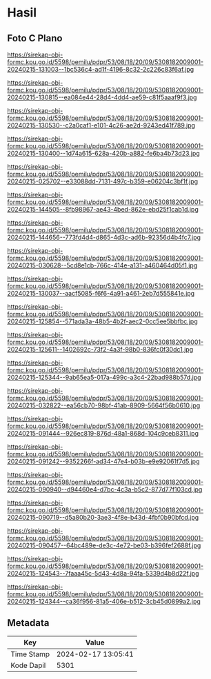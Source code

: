 # Hasil

## Foto C Plano

https://sirekap-obj-formc.kpu.go.id/5598/pemilu/pdpr/53/08/18/20/09/5308182009001-20240215-131003--1bc536c4-ad1f-4196-8c32-2c226c83f6af.jpg

https://sirekap-obj-formc.kpu.go.id/5598/pemilu/pdpr/53/08/18/20/09/5308182009001-20240215-130815--ea084e44-28d4-4dd4-ae59-c81f5aaaf9f3.jpg

https://sirekap-obj-formc.kpu.go.id/5598/pemilu/pdpr/53/08/18/20/09/5308182009001-20240215-130530--c2a0caf1-e101-4c26-ae2d-9243ed41f789.jpg

https://sirekap-obj-formc.kpu.go.id/5598/pemilu/pdpr/53/08/18/20/09/5308182009001-20240215-130400--1d74a615-628a-420b-a882-fe6ba4b73d23.jpg

https://sirekap-obj-formc.kpu.go.id/5598/pemilu/pdpr/53/08/18/20/09/5308182009001-20240215-025702--e33088dd-7131-497c-b359-e06204c3bf1f.jpg

https://sirekap-obj-formc.kpu.go.id/5598/pemilu/pdpr/53/08/18/20/09/5308182009001-20240215-144505--8fb98967-ae43-4bed-862e-ebd25f1cab1d.jpg

https://sirekap-obj-formc.kpu.go.id/5598/pemilu/pdpr/53/08/18/20/09/5308182009001-20240215-144656--773fd4d4-d865-4d3c-ad6b-92356d4b4fc7.jpg

https://sirekap-obj-formc.kpu.go.id/5598/pemilu/pdpr/53/08/18/20/09/5308182009001-20240215-030628--5cd8e1cb-766c-414e-a131-a460464d05f1.jpg

https://sirekap-obj-formc.kpu.go.id/5598/pemilu/pdpr/53/08/18/20/09/5308182009001-20240215-130037--aacf5085-f6f6-4a91-a461-2eb7d555841e.jpg

https://sirekap-obj-formc.kpu.go.id/5598/pemilu/pdpr/53/08/18/20/09/5308182009001-20240215-125854--571ada3a-48b5-4b2f-aec2-0cc5ee5bbfbc.jpg

https://sirekap-obj-formc.kpu.go.id/5598/pemilu/pdpr/53/08/18/20/09/5308182009001-20240215-125611--1402692c-73f2-4a3f-98b0-836fc0f30dc1.jpg

https://sirekap-obj-formc.kpu.go.id/5598/pemilu/pdpr/53/08/18/20/09/5308182009001-20240215-125344--9ab65ea5-017a-499c-a3c4-22bad988b57d.jpg

https://sirekap-obj-formc.kpu.go.id/5598/pemilu/pdpr/53/08/18/20/09/5308182009001-20240215-032822--ea56cb70-98bf-41ab-8909-5664f56b0610.jpg

https://sirekap-obj-formc.kpu.go.id/5598/pemilu/pdpr/53/08/18/20/09/5308182009001-20240215-091444--926ec819-876d-48a1-868d-104c9ceb8311.jpg

https://sirekap-obj-formc.kpu.go.id/5598/pemilu/pdpr/53/08/18/20/09/5308182009001-20240215-091242--9352266f-ad34-47e4-b03b-e9e92061f7d5.jpg

https://sirekap-obj-formc.kpu.go.id/5598/pemilu/pdpr/53/08/18/20/09/5308182009001-20240215-090940--d94460e4-d7bc-4c3a-b5c2-877d77f103cd.jpg

https://sirekap-obj-formc.kpu.go.id/5598/pemilu/pdpr/53/08/18/20/09/5308182009001-20240215-090719--d5a80b20-3ae3-4f8e-b43d-4fbf0b90bfcd.jpg

https://sirekap-obj-formc.kpu.go.id/5598/pemilu/pdpr/53/08/18/20/09/5308182009001-20240215-090457--64bc489e-de3c-4e72-be03-b396fef2688f.jpg

https://sirekap-obj-formc.kpu.go.id/5598/pemilu/pdpr/53/08/18/20/09/5308182009001-20240215-124543--7faaa45c-5d43-4d8a-94fa-5339d4b8d22f.jpg

https://sirekap-obj-formc.kpu.go.id/5598/pemilu/pdpr/53/08/18/20/09/5308182009001-20240215-124344--ca36f956-81a5-406e-b512-3cb45d0899a2.jpg


## Metadata

| Key        | Value               |
| ---------- | ------------------- |
| Time Stamp | 2024-02-17 13:05:41 |
| Kode Dapil | 5301                |



